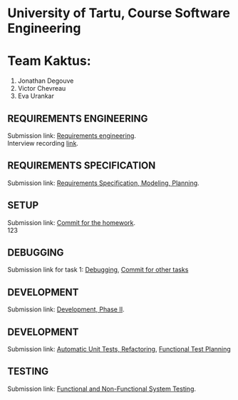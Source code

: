 # University of Tartu, Course Software Engineering

# Team Kaktus:
1. Jonathan Degouve
2. Victor Chevreau
3. Eva Urankar

## REQUIREMENTS ENGINEERING
Submission link: [Requirements engineering](https://bitbucket.org/software-engineering-kaktus/lg10-kaktus/wiki/HW-1%20Requirements%20engineering). <br>
Interview recording [link](https://tartuulikool-my.sharepoint.com/:u:/g/personal/degouve_ut_ee/EQzucp1CaFRAi9PJR6d4_tMBrgyHcBXIruw2Wn_2nV-sRg?nav=eyJyZWZlcnJhbEluZm8iOnsicmVmZXJyYWxBcHAiOiJPbmVEcml2ZUZvckJ1c2luZXNzIiwicmVmZXJyYWxBcHBQbGF0Zm9ybSI6IldlYiIsInJlZmVycmFsTW9kZSI6InZpZXciLCJyZWZlcnJhbFZpZXciOiJNeUZpbGVzTGlua0RpcmVjdCJ9fQ&e=iCryyW).

## REQUIREMENTS SPECIFICATION
Submission link: [Requirements Specification, Modeling, Planning](https://bitbucket.org/software-engineering-kaktus/lg10-kaktus/wiki/HW-2%20Requirements%20Specification,%20Modeling,%20Planning).

## SETUP
Submission link: [Commit for the homework](https://bitbucket.org/software-engineering-kaktus/lg10-kaktus/commits/7c35f96f5ac7a7fff06a52131adea54e7c3212e4). <br>
123

## DEBUGGING
Submission link for task 1: [Debugging](https://bitbucket.org/software-engineering-kaktus/lg10-kaktus/wiki/HW-4%20Development%20Phase%20I), [Commit for other tasks](https://bitbucket.org/software-engineering-kaktus/lg10-kaktus/commits/tag/homework-4) <br>

## DEVELOPMENT
Submission link: [Development, Phase II](https://bitbucket.org/software-engineering-kaktus/lg10-kaktus/commits/tag/homework-5). <br>

## DEVELOPMENT
Submission link: [Automatic Unit Tests, Refactoring](https://bitbucket.org/software-engineering-kaktus/lg10-kaktus/commits/tag/homework-6), [Functional Test Planning](https://bitbucket.org/software-engineering-kaktus/lg10-kaktus/wiki/HW-6%20Functional%20Test%20Planning) <br>

## TESTING
Submission link: [Functional and Non-Functional System Testing](https://bitbucket.org/software-engineering-kaktus/lg10-kaktus/wiki/HW-7%20Functional%20and%20Non-Functional%20System%20Testing).

